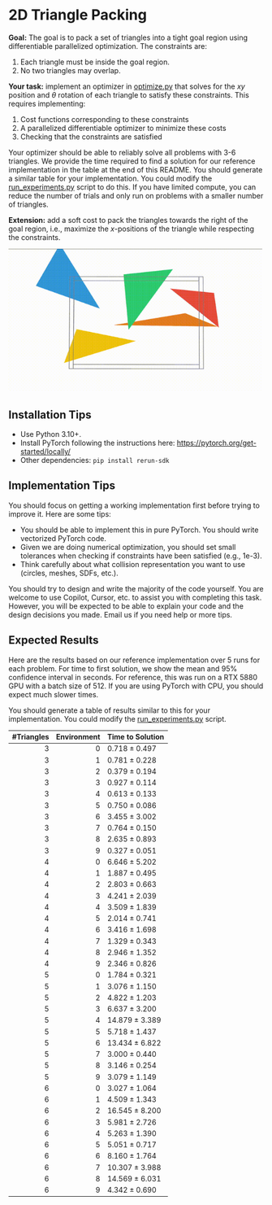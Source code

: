 # 2D Triangle Packing

**Goal:** The goal is to pack a set of triangles into a tight goal region using differentiable parallelized
optimization. The
constraints are:

1. Each triangle must be inside the goal region.
2. No two triangles may overlap.

**Your task:** implement an optimizer in [optimize.py](optimize.py) that solves for the $xy$ position and $\theta$
rotation of each triangle to satisfy these constraints. This requires implementing:

1. Cost functions corresponding to these constraints
2. A parallelized differentiable optimizer to minimize these costs
3. Checking that the constraints are satisfied

Your optimizer should be able to reliably solve all problems with 3-6 triangles. We provide the time required to find a
solution for our reference implementation in the table at the end of this README. You should generate a similar table
for your implementation. You could modify the [run_experiments.py](run_experiments.py) script to do this. If you have
limited compute, you can reduce the number of trials and only run on problems with a smaller number of triangles.

**Extension:** add a soft cost to pack the triangles towards the right of the goal region, i.e., maximize the
$x$-positions of the triangle while respecting the constraints.

<img src="assets/triangle_soft_cost.gif" width="500"/>

## Installation Tips

- Use Python 3.10+.
- Install PyTorch following the instructions here: https://pytorch.org/get-started/locally/
- Other dependencies: `pip install rerun-sdk`

## Implementation Tips

You should focus on getting a working implementation first before trying to improve it. Here are some tips:

- You should be able to implement this in pure PyTorch. You should write vectorized PyTorch code.
- Given we are doing numerical optimization, you should set small tolerances when checking if constraints have been
  satisfied (e.g., 1e-3).
- Think carefully about what collision representation you want to use (circles, meshes, SDFs, etc.).

You should try to design and write the majority of the code yourself. You are welcome to use Copilot, Cursor, etc. to
assist you with completing this task. However, you will be expected to be able to explain your code and the design
decisions you made. Email us if you need help or more tips.

## Expected Results

Here are the results based on our reference implementation over 5 runs for each problem. For time to first solution, we
show the mean and 95% confidence interval in seconds. For reference, this was run on a RTX 5880 GPU with a batch size
of 512. If you are using PyTorch with CPU, you should expect much slower times.

You should generate a table of results similar to this for your implementation. You could modify
the [run_experiments.py](run_experiments.py) script.

| #Triangles | Environment | Time to Solution |
|-----------:|------------:|:-----------------|
|          3 |           0 | 0.718 ± 0.497    |
|          3 |           1 | 0.781 ± 0.228    |
|          3 |           2 | 0.379 ± 0.194    |
|          3 |           3 | 0.927 ± 0.114    |
|          3 |           4 | 0.613 ± 0.133    |
|          3 |           5 | 0.750 ± 0.086    |
|          3 |           6 | 3.455 ± 3.002    |
|          3 |           7 | 0.764 ± 0.150    |
|          3 |           8 | 2.635 ± 0.893    |
|          3 |           9 | 0.327 ± 0.051    |
|          4 |           0 | 6.646 ± 5.202    |
|          4 |           1 | 1.887 ± 0.495    |
|          4 |           2 | 2.803 ± 0.663    |
|          4 |           3 | 4.241 ± 2.039    |
|          4 |           4 | 3.509 ± 1.839    |
|          4 |           5 | 2.014 ± 0.741    |
|          4 |           6 | 3.416 ± 1.698    |
|          4 |           7 | 1.329 ± 0.343    |
|          4 |           8 | 2.946 ± 1.352    |
|          4 |           9 | 2.346 ± 0.826    |
|          5 |           0 | 1.784 ± 0.321    |
|          5 |           1 | 3.076 ± 1.150    |
|          5 |           2 | 4.822 ± 1.203    |
|          5 |           3 | 6.637 ± 3.200    |
|          5 |           4 | 14.879 ± 3.389   |
|          5 |           5 | 5.718 ± 1.437    |
|          5 |           6 | 13.434 ± 6.822   |
|          5 |           7 | 3.000 ± 0.440    |
|          5 |           8 | 3.146 ± 0.254    |
|          5 |           9 | 3.079 ± 1.149    |
|          6 |           0 | 3.027 ± 1.064    |
|          6 |           1 | 4.509 ± 1.343    |
|          6 |           2 | 16.545 ± 8.200   |
|          6 |           3 | 5.981 ± 2.726    |
|          6 |           4 | 5.263 ± 1.390    |
|          6 |           5 | 5.051 ± 0.717    |
|          6 |           6 | 8.160 ± 1.764    |
|          6 |           7 | 10.307 ± 3.988   |
|          6 |           8 | 14.569 ± 6.031   |
|          6 |           9 | 4.342 ± 0.690    |